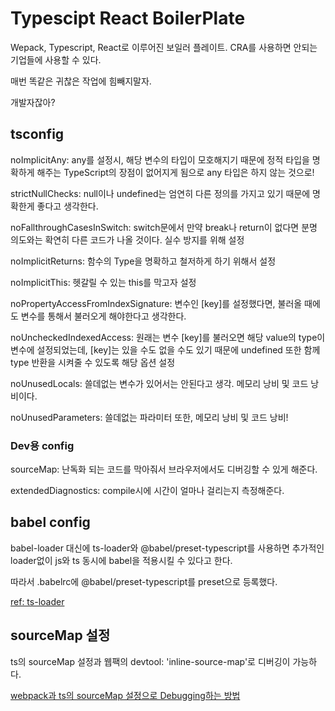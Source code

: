 # Typescipt React BoilerPlate

Wepack, Typescript, React로 이루어진 보일러 플레이트. CRA를 사용하면 안되는 기업들에 사용할 수 있다.

매번 똑같은 귀찮은 작업에 힘빼지말자.

개발자잖아?

## tsconfig

noImplicitAny: any를 설정시, 해당 변수의 타입이 모호해지기 때문에 정적 타입을 명확하게 해주는 TypeScript의 장점이 없어지게 됨으로 any 타입은 하지 않는 것으로!

strictNullChecks: null이나 undefined는 엄연히 다른 정의를 가지고 있기 때문에 명확한게 좋다고 생각한다.

noFallthroughCasesInSwitch: switch문에서 만약 break나 return이 없다면 분명 의도와는 확연히 다른 코드가 나올 것이다. 실수 방지를 위해 설정

noImplicitReturns: 함수의 Type을 명확하고 철저하게 하기 위해서 설정

noImplicitThis: 헷갈릴 수 있는 this를 막고자 설정

noPropertyAccessFromIndexSignature: 변수인 [key]를 설정했다면, 불러올 때에도 변수를 통해서 불러오게 해야한다고 생각한다.

noUncheckedIndexedAccess: 원래는 변수 [key]를 불러오면 해당 value의 type이 변수에 설정되었는데, [key]는 있을 수도 없을 수도 있기 때문에 undefined 또한 함께 type 반환을 시켜줄 수 있도록 해당 옵션 설정

noUnusedLocals: 쓸데없는 변수가 있어서는 안된다고 생각. 메모리 낭비 및 코드 낭비이다.

noUnusedParameters: 쓸데없는 파라미터 또한, 메모리 낭비 및 코드 낭비!

### Dev용 config

sourceMap: 난독화 되는 코드를 막아줘서 브라우저에서도 디버깅할 수 있게 해준다.

extendedDiagnostics: compile시에 시간이 얼마나 걸리는지 측정해준다.

## babel config

babel-loader 대신에 ts-loader와 @babel/preset-typescript를 사용하면 추가적인 loader없이 js와 ts 동시에 babel을 적용시킬 수 있다고 한다.

따라서 .babelrc에 @babel/preset-typescript를 preset으로 등록했다.

[ref: ts-loader](https://webpack.js.org/guides/typescript/#loader)

## sourceMap 설정

ts의 sourceMap 설정과 웹팩의 devtool: 'inline-source-map'로 디버깅이 가능하다.

[webpack과 ts의 sourceMap 설정으로 Debugging하는 방법](https://webpack.js.org/guides/typescript/#source-maps)
